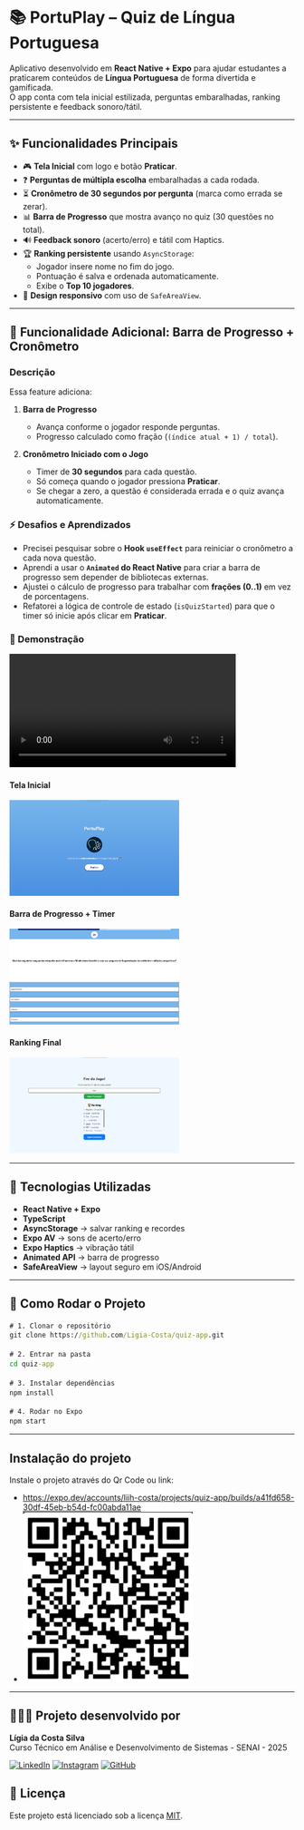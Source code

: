 # 📚 PortuPlay – Quiz de Língua Portuguesa

Aplicativo desenvolvido em **React Native + Expo** para ajudar estudantes a praticarem conteúdos de **Língua Portuguesa** de forma divertida e gamificada.  
O app conta com tela inicial estilizada, perguntas embaralhadas, ranking persistente e feedback sonoro/tátil.

---

## ✨ Funcionalidades Principais

- 🎮 **Tela Inicial** com logo e botão **Praticar**.
- ❓ **Perguntas de múltipla escolha** embaralhadas a cada rodada.
- ⏳ **Cronômetro de 30 segundos por pergunta** (marca como errada se zerar).
- 📊 **Barra de Progresso** que mostra avanço no quiz (30 questões no total).
- 🔊 **Feedback sonoro** (acerto/erro) e tátil com Haptics.
- 🏆 **Ranking persistente** usando `AsyncStorage`:
  - Jogador insere nome no fim do jogo.
  - Pontuação é salva e ordenada automaticamente.
  - Exibe o **Top 10 jogadores**.
- 📱 **Design responsivo** com uso de `SafeAreaView`.

---

## 🎯 Funcionalidade Adicional: Barra de Progresso + Cronômetro

### Descrição
Essa feature adiciona:
1. **Barra de Progresso**  
   - Avança conforme o jogador responde perguntas.  
   - Progresso calculado como fração (`(índice atual + 1) / total`).  

2. **Cronômetro Iniciado com o Jogo**  
   - Timer de **30 segundos** para cada questão.  
   - Só começa quando o jogador pressiona **Praticar**.  
   - Se chegar a zero, a questão é considerada errada e o quiz avança automaticamente.  

### ⚡ Desafios e Aprendizados
- Precisei pesquisar sobre o **Hook `useEffect`** para reiniciar o cronômetro a cada nova questão.  
- Aprendi a usar o **`Animated` do React Native** para criar a barra de progresso sem depender de bibliotecas externas.  
- Ajustei o cálculo de progresso para trabalhar com **frações (0..1)** em vez de porcentagens.  
- Refatorei a lógica de controle de estado (`isQuizStarted`) para que o timer só inicie após clicar em **Praticar**.  

### 🎥 Demonstração
<video src="assets/teste.gif" controls width="400"></video>

#### Tela Inicial
<img src="assets/telainicial.png" width="300" />

#### Barra de Progresso + Timer
<img src="assets/barraprogresso.png" width="300" />

#### Ranking Final
<img src="assets/ranking.png" width="300" />

---

## 🚀 Tecnologias Utilizadas

- **React Native + Expo**
- **TypeScript**
- **AsyncStorage** → salvar ranking e recordes
- **Expo AV** → sons de acerto/erro
- **Expo Haptics** → vibração tátil
- **Animated API** → barra de progresso
- **SafeAreaView** → layout seguro em iOS/Android

---

## 📌 Como Rodar o Projeto

```cmd
# 1. Clonar o repositório
git clone https://github.com/Ligia-Costa/quiz-app.git

# 2. Entrar na pasta
cd quiz-app

# 3. Instalar dependências
npm install

# 4. Rodar no Expo
npm start
```
---

## Instalação do projeto
Instale o projeto através do Qr Code ou link:
- https://expo.dev/accounts/liih-costa/projects/quiz-app/builds/a41fd658-30df-45eb-b54d-fc00abda11ae
- <img src="assets/qrcode.png" width="300" />

---

## 👩🏻‍💻 Projeto desenvolvido por

**Lígia da Costa Silva**  
Curso Técnico em Análise e Desenvolvimento de Sistemas - SENAI - 2025

[![LinkedIn](https://img.shields.io/badge/LinkedIn-0077B5?style=for-the-badge&logo=linkedin&logoColor=white)](www.linkedin.com/in/lígia-costa-16080118b) 
[![Instagram](https://img.shields.io/badge/Instagram-E4405F?style=for-the-badge&logo=instagram&logoColor=white)](https://www.instagram.com/liiih.costa/)
[![GitHub](https://img.shields.io/badge/GitHub-181717?style=for-the-badge&logo=github&logoColor=white)](https://github.com/Ligia-Costa)

## 📄 Licença

Este projeto está licenciado sob a licença [MIT](https://opensource.org/licenses/MIT).
